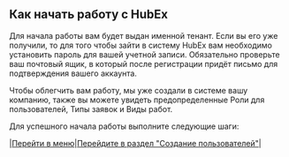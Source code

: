 <!-- Yandex.Metrika counter -->
<script type="text/javascript" >
   (function(m,e,t,r,i,k,a){m[i]=m[i]||function(){(m[i].a=m[i].a||[]).push(arguments)};
   m[i].l=1*new Date();k=e.createElement(t),a=e.getElementsByTagName(t)[0],k.async=1,k.src=r,a.parentNode.insertBefore(k,a)})
   (window, document, "script", "https://mc.yandex.ru/metrika/tag.js", "ym");
   ym('{{ site.yandex_metric }}', "init", {
        id:'{{ site.yandex_metric }}',
        clickmap:true,
        trackLinks:true,
        accurateTrackBounce:true,
        webvisor:true
   });
</script>
<noscript><div><img src="https://mc.yandex.ru/watch/'{{ site.yandex_metric }}'" style="position:absolute; left:-9999px;" alt="" /></div></noscript>
<!-- /Yandex.Metrika counter -->

## Как начать работу с HubEx
Для начала работы вам будет выдан именной тенант. Если вы его уже получили, то для того чтобы зайти в систему HubEx вам необходимо установить пароль для вашей учетной записи. Обязательно проверьте ваш почтовый ящик, в который после регистрации придёт письмо для подтверждения вашего аккаунта.

Чтобы облегчить вам работу, мы уже создали в системе вашу компанию, также вы можете увидеть предопределенные Роли для пользователей, Типы заявок и Виды работ.

Для успешного начала работы выполните следующие шаги:



|[Перейти в меню](http://wiki.hubex.ru)|[Перейдите в раздел "Создание пользователей"](./CreatingUser.md)|
